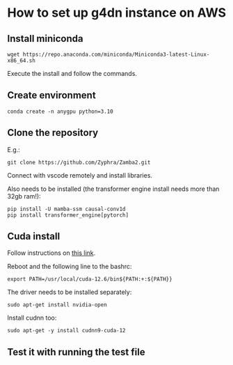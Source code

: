 # How to set up g4dn instance on AWS

## Install miniconda

```
wget https://repo.anaconda.com/miniconda/Miniconda3-latest-Linux-x86_64.sh
```

Execute the install and follow the commands.

## Create environment

```
conda create -n anygpu python=3.10
```

## Clone the repository

E.g.:

```
git clone https://github.com/Zyphra/Zamba2.git
```

Connect with vscode remotely and install libraries.

Also needs to be installed (the transformer engine install needs more than 32gb ram!): 

```
pip install -U mamba-ssm causal-conv1d
pip install transformer_engine[pytorch]
```

## Cuda install

Follow instructions on [this link](https://docs.nvidia.com/cuda/cuda-installation-guide-linux/index.html#network-repo-installation-for-ubuntu).

Reboot and the following line to the bashrc:

```
export PATH=/usr/local/cuda-12.6/bin${PATH:+:${PATH}}
```

The driver needs to be installed separately:
```
sudo apt-get install nvidia-open
```

Install cudnn too:
```
sudo apt-get -y install cudnn9-cuda-12
```

## Test it with running the test file



